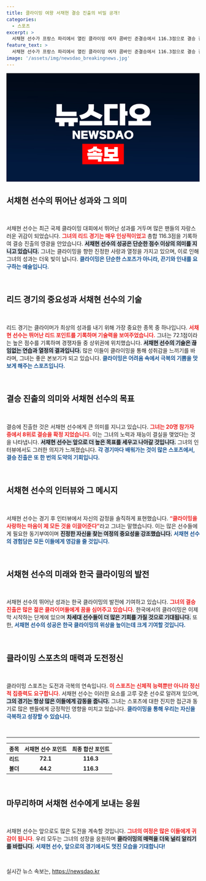 ```yaml
---
title: 클라이밍 여왕 서채현 결승 진출의 비밀 공개!
categories:
  - 스포츠
excerpt: >
  서채현 선수가 프랑스 파리에서 열린 클라이밍 여자 콤바인 준결승에서 116.3점으로 결승 진출을 확정지었습니다. 그의 열정 넘치는 인터뷰를 통해 클라이밍에 대한 진심을 만나보세요!
feature_text: >
  서채현 선수가 프랑스 파리에서 열린 클라이밍 여자 콤바인 준결승에서 116.3점으로 결승 진출을 확정지었습니다. 그의 열정 넘치는 인터뷰를 통해 클라이밍에 대한 진심을 만나보세요!
image: '/assets/img/newsdao_breakingnews.jpg'
---
```


<p><img src="/assets/img/newsdao_breakingnews.jpg" alt="flaretime 속보" /></p>

<h2 data-ke-size="size26">서채현 선수의 뛰어난 성과와 그 의미</h2>

<p data-ke-size="size16">&nbsp;</p>

<p>서채현 선수는 최근 국제 클라이밍 대회에서 뛰어난 성과를 거두며 많은 팬들의 자랑스러운 귀감이 되었습니다. <b><span style="color: #ee2323;">그녀의 리드 경기는 매우 인상적이었고</span></b> 총합 116.3점을 기록하여 결승 진출의 영광을 안았습니다. <b><span style="background-color: #21538527;">서채현 선수의 성공은 단순한 점수 이상의 의미를 지니고 있습니다.</span></b> 그녀는 클라이밍을 향한 진정한 사랑과 열정을 가지고 있으며, 이로 인해 그녀의 성과는 더욱 빛이 납니다. <b><span style="color: #1a5490;">클라이밍은 단순한 스포츠가 아니라, 끈기와 인내를 요구하는 예술입니다.</span></b> </p>

<p data-ke-size="size16">&nbsp;</p>

<h2 data-ke-size="size26">리드 경기의 중요성과 서채현 선수의 기술</h2>

<p data-ke-size="size16">&nbsp;</p>

<p>리드 경기는 클라이머가 최상의 성과를 내기 위해 가장 중요한 종목 중 하나입니다. <b><span style="color: #ee2323;">서채현 선수는 뛰어난 리드 포인트를 기록하며 기술력을 보여주었습니다.</span></b> 그녀는 72.1점이라는 높은 점수를 기록하며 경쟁자들 중 상위권에 위치했습니다. <b><span style="background-color: #21538527;">서채현 선수의 기술은 끊임없는 연습과 열정의 결과입니다.</span></b> 많은 이들이 클라이밍을 통해 성취감을 느끼기를 바라며, 그녀는 좋은 본보기가 되고 있습니다. <b><span style="color: #1a5490;">클라이밍은 어려움 속에서 극복의 기쁨을 맛보게 해주는 스포츠입니다.</span></b> </p>

<p data-ke-size="size16">&nbsp;</p>

<h2 data-ke-size="size26">결승 진출의 의미와 서채현 선수의 목표</h2>

<p data-ke-size="size16">&nbsp;</p>

<p>결승에 진출한 것은 서채현 선수에게 큰 의미를 지니고 있습니다. <b><span style="color: #ee2323;">그녀는 20명 참가자 중에서 8위로 결승을 확정 지었습니다.</span></b> 이는 그녀의 노력과 재능이 결실을 맺었다는 것을 나타냅니다. <b><span style="background-color: #21538527;">서채현 선수는 앞으로 더 높은 목표를 세우고 나아갈 것입니다.</span></b> 그녀의 인터뷰에서도 그러한 의지가 느껴졌습니다. <b><span style="color: #1a5490;">각 경기마다 배워가는 것이 많은 스포츠에서, 결승 진출은 또 한 번의 도약의 기회입니다.</span></b> </p>

<p data-ke-size="size16">&nbsp;</p>

<h2 data-ke-size="size26">서채현 선수의 인터뷰와 그 메시지</h2>

<p data-ke-size="size16">&nbsp;</p>

<p>서채현 선수는 경기 후 인터뷰에서 자신의 감정을 솔직하게 표현했습니다. <b><span style="color: #ee2323;">“클라이밍을 사랑하는 마음이 제 모든 것을 이끌어준다”</span></b>라고 그녀는 말했습니다. 이는 많은 선수들에게 필요한 동기부여이며 <b><span style="background-color: #21538527;">진정한 자신을 찾는 여정의 중요성을 강조했습니다.</span></b> <b><span style="color: #1a5490;">서채현 선수의 경험담은 모든 이들에게 영감을 줄 것입니다.</span></b></p>

<p data-ke-size="size16">&nbsp;</p>

<h2 data-ke-size="size26">서채현 선수의 미래와 한국 클라이밍의 발전</h2>

<p data-ke-size="size16">&nbsp;</p>

<p>서채현 선수의 뛰어난 성과는 한국 클라이밍의 발전에 기여하고 있습니다. <b><span style="color: #ee2323;">그녀의 결승 진출은 많은 젊은 클라이머들에게 꿈을 심어주고 있습니다.</span></b> 한국에서의 클라이밍은 이제 막 시작하는 단계에 있으며 <b><span style="background-color: #21538527;">차세대 선수들이 더 많은 기회를 가질 것으로 기대됩니다.</span></b> 또한, <b><span style="color: #1a5490;">서채현 선수의 성공은 한국 클라이밍의 위상을 높이는데 크게 기여할 것입니다.</span></b></p>

<p data-ke-size="size16">&nbsp;</p>

<h2 data-ke-size="size26">클라이밍 스포츠의 매력과 도전정신</h2>

<p data-ke-size="size16">&nbsp;</p>

<p>클라이밍 스포츠는 도전과 극복의 연속입니다. <b><span style="color: #ee2323;">이 스포츠는 신체적 능력뿐만 아니라 정신적 집중력도 요구합니다.</span></b> 서채현 선수는 이러한 요소를 고루 갖춘 선수로 알려져 있으며, <b><span style="background-color: #21538527;">그의 경기는 항상 많은 이들에게 감동을 줍니다.</span></b> 그녀는 스포츠에 대한 진지한 접근과 동기로 많은 팬들에게 긍정적인 영향을 미치고 있습니다. <b><span style="color: #1a5490;">클라이밍을 통해 우리는 자신을 극복하고 성장할 수 있습니다.</span></b></p>

<p data-ke-size="size16">&nbsp;</p>

<hr />

<table style="width:100%;">
   <thead>
      <tr>
         <th style="text-align: center;">종목</th>
         <th style="text-align: center;">서채현 선수 포인트</th>
         <th style="text-align: center;">최종 합산 포인트</th>
      </tr>
   </thead>
   <tbody>
      <tr>
         <td style="text-align: center; height: 17px;"><b>리드</b></td>
         <td style="text-align: center; height: 17px;"><b>72.1</b></td>
         <td style="text-align: center; height: 17px;"><b>116.3</b></td>
      </tr>
      <tr>
         <td style="text-align: center; height: 17px;"><b>볼더</b></td>
         <td style="text-align: center; height: 17px;"><b>44.2</b></td>
         <td style="text-align: center; height: 17px;"><b>116.3</b></td>
      </tr>
   </tbody>
</table>

<p data-ke-size="size16">&nbsp;</p>

<h2 data-ke-size="size26">마무리하며 서채현 선수에게 보내는 응원</h2>

<p data-ke-size="size16">&nbsp;</p>

<p>서채현 선수는 앞으로도 많은 도전을 계속할 것입니다. <b><span style="color: #ee2323;">그녀의 여정은 많은 이들에게 귀감이 됩니다.</span></b> 우리 모두는 그녀의 성장을 응원하며 <b><span style="background-color: #21538527;">클라이밍의 매력을 더욱 널리 알리기를 바랍니다.</span></b> <b><span style="color: #1a5490;">서채현 선수, 앞으로의 경기에서도 멋진 모습을 기대합니다!</span></b> </p>

<p data-ke-size="size16">&nbsp;</p>
실시간 뉴스 속보는, <a href="https://newsdao.kr" rel="dofollow">https://newsdao.kr</a>


